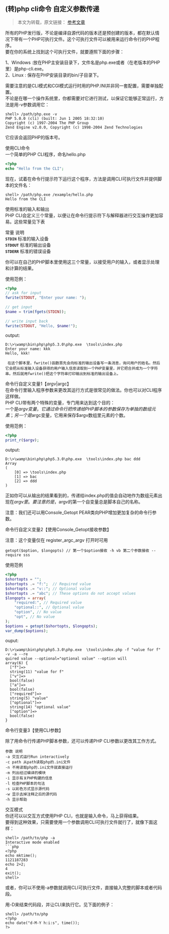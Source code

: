 ## (转)php cli命令 自定义参数传递


> 本文为转载，原文链接： [参考文章][0]

所有的PHP发行版，不论是编译自源代码的版本还是预创建的版本，都在默认情况下带有一个PHP可执行文件。这个可执行文件可以被用来运行命令行的PHP程序。  
要在你的系统上找到这个可执行文件，就要遵照下面的步骤：

1、Windows :放在PHP主安装目录下，文件名是php.exe或者（在老版本的PHP里）是php-cli.exe。  
2、Linux : 保存在PHP安装目录的bin/子目录下。

需要注意的是CLI模式和CGI模式运行时用的PHP.INI并非同一套配置，需要单独配置。  
不论是在哪一个操作系统里，你都需要对它进行测试，以保证它能够正常运行，方法是用-v参数调用它：

    shell> /path/php.exe -v
    PHP 5.0.0 (cli) (built: Jun 1 2005 18:32:10)
    Copyright (c) 1997-2004 The PHP Group
    Zend Engine v2.0.0, Copyright (c) 1998-2004 Zend Technologies

它应该会返回PHP的版本号。

使用CLI命令  
一个简单的PHP CLI程序，命名hello.php

```php
<?php
echo "Hello from the CLI";
```
现在，试着在命令行提示符下运行这个程序，方法是调用CLI可执行文件并提供脚本的文件名：

    shell> /path/php.exe /example/hello.php
    Hello from the CLI

使用标准的输入和输出  
PHP CLI会定义三个常量，以便让在命令行提示符下与解释器进行交互操作更加容易。这些常量见下表

常量 说明  
**`STDIN`** 标准的输入设备  
**`STDOUT`** 标准的输出设备  
**`STDERR`** 标准的错误设备

你可以在自己的PHP脚本里使用这三个常量，以接受用户的输入，或者显示处理和计算的结果。

使用范例：

```php
<?php
// ask for input
fwrite(STDOUT, "Enter your name: ");
 
// get input
$name = trim(fgets(STDIN));
 
// write input back
fwrite(STDOUT, "Hello, $name!");
```

output:

    D:\>\wamp\bin\php\php5.3.0\php.exe  \tools\index.php
    Enter your name: kkk
    Hello, kkk!

     在这个脚本里，fwrite()函数首先会向标准的输出设备写一条消息，询问用户的姓名。然后它会把从标准输入设备获得的用户输入信息读取到一个PHP变量里，并它把合并成为一个字符串。然后就用fwrite()把这个字符串打印输出到标准的输出设备上。
    

命令行自定义变量1【$argv|$argc】  
在命令行里输入程序参数来更改其运行方式是很常见的做法。你也可以对CLI程序这样做。  
PHP CLI带有两个特殊的变量，专门用来达到这个目的：  
一个是$argv变量，它通过命令行把传递给PHP脚本的参数保存为单独的数组元素；  
另一个是$argc变量，它用来保存$argv数组里元素的个数。

使用范例：

```php
<?php
print_r($argv);
```

output:
    
    D:\>\wamp\bin\php\php5.3.0\php.exe  \tools\index.php bac ddd
    Array
    (
        [0] => \tools\index.php
        [1] => bac
        [2] => ddd
    )

正如你可以从输出的结果看到的，传递给index.php的值会自动地作为数组元素出现在$argv里。要注意的是，$argv的第一个自变量总是脚本自己的名称。

注意：我们还可以用Console_Getopt PEAR类向PHP增加更加复杂的命令行参数。

命令行自定义变量2【使用Console_Getopt接收参数】

注意：这个变量仅在 register_argc_argv 打开时可用

    getopt($option, $longopts) // 第一个$option接收 -h vb 第二个参数接收 --require sss

使用范例

```php
<?php
$shortopts = "";
$shortopts .= "f:";  // Required value
$shortopts .= "v::"; // Optional value
$shortopts .= "abc"; // These options do not accept values
$longopts = array(
    "required:", // Required value
    "optional::", // Optional value
    "option", // No value
    "opt", // No value
);
$options = getopt($shortopts, $longopts);
var_dump($options);
```

ouput:

    D:\>\wamp\bin\php\php5.3.0\php.exe  \tools\index.php -f "value for f" -v -a --re
    quired value --optional="optional value" --option will
    array(6) {
      ["f"]=>
      string(11) "value for f"
      ["v"]=>
      bool(false)
      ["a"]=>
      bool(false)
      ["required"]=>
      string(5) "value"
      ["optional"]=>
      string(14) "optional value"
      ["option"]=>
      bool(false)
    }

命令行变量3【使用CLI参数】

除了用命令行传递PHP脚本参数，还可以传递PHP CLI参数以更改其工作方式。

    参数 说明  
    -a 交互式运行Run interactively  
    -c path 从path读取php的.ini文件  
    -n 不用读取php的.ini文件就直接运行  
    -m 列出经过编译的模块  
    -i 显示有关PHP构建的信息  
    -l 检查PHP脚本的句法  
    -s 以彩色方式显示源代码  
    -w 显示去掉注释之后的源代码  
    -h 显示帮助

交互模式  
你还可以以交互方式使用PHP CLI，也就是输入命令，马上获得结果。  
要得到这种效果，只需要使用一个参数调用CLI可执行文件就行了，就像下面这样：

    shell> /path/to/php -a
    Interactive mode enabled
    ```php
    <?php
    echo mktime();
    1121187283
    echo 2+2;
    4
    exit();
    shell>

或者，你可以不使用-a参数就调用CLI可执行文件，直接输入完整的脚本或者代码段。

用<Ctrl>-D来结束代码段，并让CLI来执行它。见下面的例子：

    shell> /path/to/php
    <?php
    echo date("d-M-Y h:i:s", time());
    ?>

    
[0]: http://www.cnblogs.com/zcy_soft/archive/2011/12/10/2283437.html